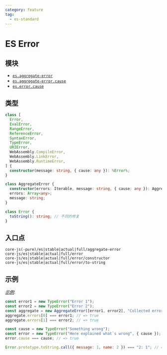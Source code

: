 ```yaml
---
category: feature
tag:
  - es-standard
---
```


# ES Error

## 模块

- [`es.aggregate-error`](https://github.com/zloirock/core-js/blob/master/packages/core-js/modules/es.aggregate-error.js)
- [`es.aggregate-error.cause`](https://github.com/zloirock/core-js/blob/master/packages/core-js/modules/es.aggregate-error.cause.js)
- [`es.error.cause`](https://github.com/zloirock/core-js/blob/master/packages/core-js/modules/es.error.cause.js)

## 类型

```ts
class [
  Error,
  EvalError,
  RangeError,
  ReferenceError,
  SyntaxError,
  TypeError,
  URIError,
  WebAssembly.CompileError,
  WebAssembly.LinkError,
  WebAssembly.RuntimeError,
] {
  constructor(message: string, { cause: any }): %Error%;
}

class AggregateError {
  constructor(errors: Iterable, message: string, { cause: any }): AggregateError;
  errors: Array<any>;
  message: string;
}

class Error {
  toString(): string; // 不同的修复
}
```

## 入口点

```
core-js(-pure)/es|stable|actual|full/aggregate-error
core-js/es|stable|actual|full/error
core-js/es|stable|actual|full/error/constructor
core-js/es|stable|actual|full/error/to-string
```

## 示例

[_示例_](https://is.gd/1SufcH):

```js
const error1 = new TypeError("Error 1");
const error2 = new TypeError("Error 2");
const aggregate = new AggregateError([error1, error2], "Collected errors");
aggregate.errors[0] === error1; // => true
aggregate.errors[1] === error2; // => true

const cause = new TypeError("Something wrong");
const error = new TypeError("Here explained what`s wrong", { cause });
error.cause === cause; // => true

Error.prototype.toString.call({ message: 1, name: 2 }) === "2: 1"; // => true
```
